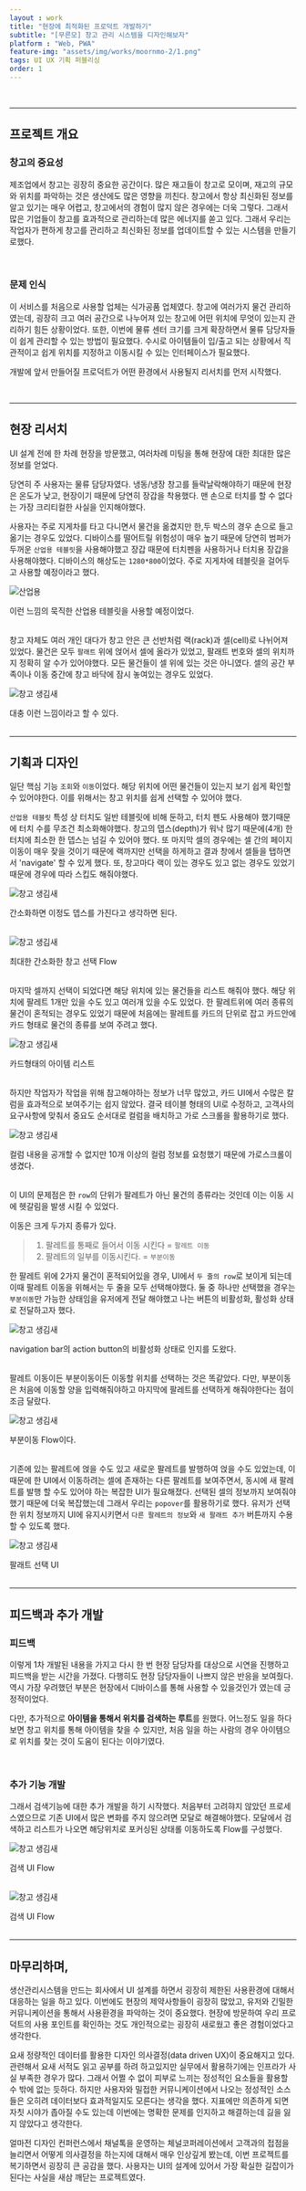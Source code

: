 ```yaml
---
layout : work
title: "현장에 최적화된 프로덕트 개발하기"
subtitle: "[무른모] 창고 관리 시스템을 디자인해보자"
platform : "Web, PWA"
feature-img: "assets/img/works/moornmo-2/1.png"
tags: UI UX 기획 퍼블리싱
order: 1
---
```


<br>

---

## 프로젝트 개요

### 창고의 중요성

제조업에서 창고는 굉장히 중요한 공간이다. 많은 재고들이 창고로 모이며, 재고의 규모와 위치를 파악하는 것은 생산에도 많은 영향을 끼친다. 창고에서 항상 최신화된 정보를 알고 있기는 매우 어렵고, 창고에서의 경험이 많지 않은 경우에는 더욱 그렇다. 그래서 많은 기업들이 창고를 효과적으로 관리하는데 많은 에너지를 쏟고 있다. 그래서 우리는 작업자가 편하게 창고를 관리하고 최신화된 정보를 업데이트할 수 있는 시스템을 만들기로했다. 

<br>

### 문제 인식

이 서비스를 처음으로 사용할 업체는 식가공품 업체였다. 창고에 여러가지 물건 관리하였는데, 굉장히 크고 여러 공간으로 나누어져 있는 창고에 어떤 위치에 무엇이 있는지 관리하기 힘든 상황이었다. 또한, 이번에 물류 센터 크기를 크게 확장하면서 물류 담당자들이 쉽게 관리할 수 있는 방법이 필요했다. 수시로 아이템들이 입/출고 되는 상황에서 직관적이고 쉽게 위치를 지정하고 이동시킬 수 있는 인터페이스가 필요했다.

개발에 앞서 만들어질 프로덕트가 어떤 환경에서 사용될지 리서치를 먼저 시작했다.

<br>

---

## 현장 리서치

UI 설계 전에 한 차례 현장을 방문했고, 여러차례 미팅을 통해 현장에 대한 최대한 많은 정보를 얻었다.

당연히 주 사용자는 물류 담당자였다. 냉동/냉장 창고를 들락날락해야하기 때문에 현장은 온도가 낮고, 현장이기 때문에 당연히 장갑을 착용했다. 맨 손으로 터치를 할 수 없다는 가장 크리티컬한 사실을 인지해야했다.

사용자는 주로 지게차를 타고 다니면서 물건을 옮겼지만 한,두 박스의 경우 손으로 들고 옮기는 경우도 있었다. 디바이스를 떨어트릴 위험성이 매우 높기 때문에 당연히 범퍼가 두꺼운 `산업용 테블릿`을 사용해야했고 장갑 때문에 터치펜을 사용하거나 터치용 장갑을 사용해야했다. 디바이스의 해상도는 `1280*800`이었다. 주로 지게차에 테블릿을 걸어두고 사용할 예정이라고 했다.

![산업용](/Woo.github.io/assets/img/works/moornmo-2/3.jpg)
<figcaption>이런 느낌의 묵직한 산업용 테블릿을 사용할 예정이었다.</figcaption>

<br>

창고 자체도 여러 개인 대다가 창고 안은 큰 선반처럼 랙(rack)과 셀(cell)로 나뉘어져 있었다. 물건은 모두 `팔래트` 위에 얹어서 셀에 올라가 있었고, 팔래트 번호와 셀의 위치까지 정확히 알 수가 있어야했다. 모든 물건들이 셀 위에 있는 것은 아니였다. 셀의 공간 부족이나 이동 중간에 창고 바닥에 잠시 놓여있는 경우도 있었다. 

![창고 생김새](/Woo.github.io/assets/img/works/moornmo-2/2.jpg)
<figcaption>대충 이런 느낌이라고 할 수 있다.</figcaption>

<br>

---

## 기획과 디자인

일단 핵심 기능 `조회`와 `이동`이었다. 해당 위치에 어떤 물건들이 있는지 보기 쉽게 확인할 수 있어야한다. 이를 위해서는 창고 위치를 쉽게 선택할 수 있어야 했다.

`산업용 테블릿` 특성 상 터치도 일반 테블릿에 비해 둔하고, 터치 펜도 사용해야 했기때문에 터치 수를 무조건 최소화해야했다. 창고의 뎁스(depth)가 워낙 많기 때문에(4개) 한 터치에 최소한 한 뎁스는 넘길 수 있어야 했다. 또 마지막 셀의 경우에는 셀 간의 페이지 이동이 매우 잦을 것이기 때문에 랙까지만 선택을 하게하고 결과 창에서 셀들을 탭하면서 'navigate' 할 수 있게 했다. 또, 창고마다 랙이 있는 경우도 있고 없는 경우도 있었기 때문에 경우에 따라 스킵도 해줘야했다.

![창고 생김새](/Woo.github.io/assets/img/works/moornmo-2/4.png)
<figcaption>간소화하면 이정도 뎁스를 가진다고 생각하면 된다.</figcaption>

<br>

![창고 생김새](/Woo.github.io/assets/img/works/moornmo-2/5.png)
<figcaption>최대한 간소화한 창고 선택 Flow</figcaption>

<br>

마지막 셀까지 선택이 되었다면 해당 위치에 있는 물건들을 리스트 해줘야 했다. 해당 위치에 팔레트 1개만 있을 수도 있고 여러개 있을 수도 있었다. 한 팔레트위에 여러 종류의 물건이 혼적되는 경우도 있었기 때문에 처음에는 팔레트를 카드의 단위로 잡고 카드안에 카드 형태로 물건의 종류를 보여 주려고 했다.

![창고 생김새](/Woo.github.io/assets/img/works/moornmo-2/6.png)
<figcaption>카드형태의 아이템 리스트</figcaption>

<br>

하지만 작업자가 작업을 위해 참고해야하는 정보가 너무 많았고, 카드 UI에서 수많은 칼럼을 효과적으로 보여주기는 쉽지 않았다. 결국 테이블 형태의 UI로 수정하고, 고객사의 요구사항에 맞춰서 중요도 순서대로 컬럼을 배치하고 가로 스크롤을 활용하기로 했다.

![창고 생김새](/Woo.github.io/assets/img/works/moornmo-2/7.png)
<figcaption>컬럼 내용을 공개할 수 없지만 10개 이상의 컬럼 정보를 요청했기 때문에 가로스크롤이 생겼다.</figcaption>

<br>

이 UI의 문제점은 한 `row`의 단위가 팔레트가 아닌 물건의 종류라는 것인데 이는 이동 시에 헷갈림을 발생 시킬 수 있었다.

이동은 크게 두가지 종류가 있다.

> 1. 팔레트를 통째로 들어서 이동 시킨다 = `팔레트 이동`
> 2. 팔레트의 일부를 이동시킨다. = `부분이동`

한 팔레트 위에 2가지 물건이 혼적되어있을 경우, UI에서 `두 줄의 row`로 보이게 되는데 이때 팔레트 이동을 위해서는 두 줄을 모두 선택해야했다. 둘 중 하나만 선택했을 경우는 `부분이동`만 가능한 상태임을 유저에게 전달 해야했고 나는 버튼의 비활성화, 활성화 상태로 전달하고자 했다.

![창고 생김새](/Woo.github.io/assets/img/works/moornmo-2/8.png)
<figcaption>navigation bar의 action button의 비활성화 상태로 인지를 도왔다.</figcaption>

<br>

팔레트 이동이든 부분이동이든 이동할 위치를 선택하는 것은 똑같았다. 다만, 부분이동은 처음에 이동할 양을 입력해줘야하고 마지막에 팔레트를 선택하게 해줘야한다는 점이 조금 달랐다.

![창고 생김새](/Woo.github.io/assets/img/works/moornmo-2/9.png)
<figcaption>부분이동 Flow이다.</figcaption>

<br>

기존에 있는 팔레트에 얹을 수도 있고 새로운 팔레트를 발행하여 얹을 수도 있었는데, 이때문에 한 UI에서 이동하려는 셀에 존재하는 다른 팔레트를 보여주면서, 동시에 새 팔레트를 발행 할 수도 있어야 하는 복잡한 UI가 필요해졌다. 선택된 셀의 정보까지 보여줘야했기 때문에 더욱 복잡했는데 그래서 우리는 `popover`를 활용하기로 했다. 유저가 선택한 위치 정보까지 UI에 유지시키면서 `다른 팔레트의 정보`와 `새 팔래트 추가` 버튼까지 수용할 수 있도록 했다.

![창고 생김새](/Woo.github.io/assets/img/works/moornmo-2/10.png)
<figcaption>팔래트 선택 UI</figcaption>

<br>

---

## 피드백과 추가 개발

### 피드백

이렇게 1차 개발된 내용을 가지고 다시 한 번 현장 담당자를 대상으로 시연을 진행하고 피드백을 받는 시간을 가졌다. 다행히도 현장 담당자들이 나쁘지 않은 반응을 보여줬다. 역시 가장 우려했던 부분은 현장에서 디바이스를 통해 사용할 수 있을것인가 였는데 긍정적이었다.

다만, 추가적으로 **아이템을 통해서 위치를 검색하는 루트**를 원했다. 어느정도 일을 하다보면 창고 위치를 통해 아이템을 찾을 수 있지만, 처음 일을 하는 사람의 경우 아이템으로 위치를 찾는 것이 도움이 된다는 이야기였다.

<br>

### 추가 기능 개발

그래서 검색기능에 대한 추가 개발을 하기 시작했다. 처음부터 고려햐지 않았던 프로세스였으므로 기존 UI에서 많은 변화를 주지 않으려면 모달로 해결해야했다. 모달에서 검색하고 리스트가 나오면 해당위치로 포커싱된 상태롤 이동하도록 Flow를 구성했다.

![창고 생김새](/Woo.github.io/assets/img/works/moornmo-2/12.png)
<figcaption>검색 UI Flow</figcaption>

<br>

![창고 생김새](/Woo.github.io/assets/img/works/moornmo-2/11.gif)
<figcaption>검색 UI Flow</figcaption>

<br>



---

## 마무리하며,

생산관리시스템을 만드는 회사에서 UI 설계를 하면서 굉장히 제한된 사용환경에 대해서 대응하는 일을 하고 있다. 이번에도 현장의 제약사항들이 굉장히 많았고, 유저와 긴밀한 커뮤니케이션을 통해서 사용환경을 파악하는 것이 중요했다. 현장에 방문하여 우리 프로덕트의 사용 포인트를 확인하는 것도 개인적으로는 굉장히 새로웠고 좋은 경험이었다고 생각한다.

요새 정량적인 데이터를 활용한 디자인 의사결정(data driven UX)이 중요해지고 있다. 관련해서 요새 서적도 읽고 공부를 하려 하고있지만 실무에서 활용하기에는 인프라가 사실 부족한 경우가 많다. 그래서 어쩔 수 없이 피부로 느끼는 정성적인 요소들을 활용할 수 밖에 없는 듯하다. 하지만 사용자와 밀접한 커뮤니케이션에서 나오는 정성적인 소스들은 오히려 데이터보다 효과적일지도 모른다는 생각을 했다. 지표에만 의존하게 되면 자칫 시야가 좁아질 수도 있는데 이번에는 명확한 문제를 인지하고 해결하는데 긿을 잃지 않았다고 생각한다.

얼마전 디자인 컨퍼런스에서 채널톡을 운영하는 체널코퍼레이션에서 고객과의 접점을 늘리면서 어떻게 의사결정을 하는지에 대해서 매우 인상깊게 봤는데, 이번 프로젝트를 복기하면서 굉장히 큰 공감을 했다. 사용자는 UI의 설계에 있어서 가장 확실한 길잡이가 된다는 사실을 새삼 깨닫는 프로젝트였다.